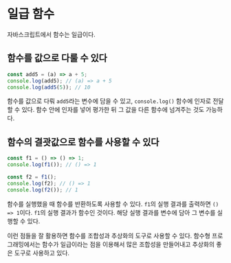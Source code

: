 # 일급 함수

자바스크립트에서 함수는 일급이다.

## 함수를 값으로 다룰 수 있다

```js
const add5 = (a) => a + 5;
console.log(add5); // (a) => a + 5
console.log(add5(5)); // 10
```

함수를 값으로 다뤄 `add5`라는 변수에 담을 수 있고, `console.log()` 함수에 인자로 전달할 수 있다. 함수 안에 인자를 넣어 평가한 뒤 그 값을 다른 함수에 넘겨주는 것도 가능하다.

## 함수의 결괏값으로 함수를 사용할 수 있다

```js
const f1 = () => () => 1;
console.log(f1()); // () => 1

const f2 = f1();
console.log(f2); // () => 1
console.log(f2()); // 1
```

함수를 실행했을 때 함수를 반환하도록 사용할 수 있다. `f1`의 실행 결과를 출력하면 `() => 1`이다. `f1`의 실행 결과가 함수인 것이다. 해당 실행 결과를 변수에 담아 그 변수를 실행할 수 있다.

이런 점들을 잘 활용하면 함수를 조합성과 추상화의 도구로 사용할 수 있다. 함수형 프로그래밍에서는 함수가 일급이라는 점을 이용해서 많은 조합성을 만들어내고 추상화의 좋은 도구로 사용하고 있다.
